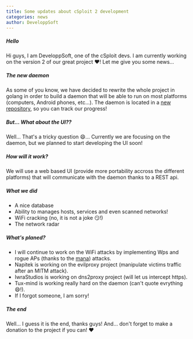 ```yaml
---
title: Some updates about cSploit 2 development
categories: news
author: DeveloppSoft
---
```


##### Hello
Hi guys, I am DeveloppSoft, one of the cSploit devs.
I am currently working on the version 2 of our great project :heart:!
Let me give you some news...

##### The new daemon
As some of you know, we have decided to rewrite the whole project in golang in order to build a daemon that will be able to run on most platforms (computers, Android phones, etc...). The daemon is located in a [new repository](https://github.com/cSploit/daemon), so you can track our progress!

##### But... What about the UI??
Well... That's a tricky question :smile:...
Currently we are focusing on the daemon, but we planned to start developing the UI soon!

##### How will it work?
We will use a web based UI (provide more portability accross the different platforms) that will communicate with the daemon thanks to a REST api.

##### What we did
-	A nice database
-	Ability to manages hosts, services and even scanned networks!
-	WiFi cracking (no, it is not a joke :smirk:!)
-	The network radar

##### What's planed?
- I will continue to work on the WiFi attacks by implementing Wps and rogue APs (thanks to the [mana](https://github.com/sensepost/mana)) attacks.
- Napitek is working on the evilproxy project (manipulate victims traffic after an MITM attack).
- IwraStudios is working on dns2proxy project (will let us intercept https).
- Tux-mind is working really hard on the daemon (can't quote evrything :smile:!).
- If I forgot someone, I am sorry!

##### The end
Well... I guess it is the end, thanks guys!
And... don't forget to make a donation to the project if you can! :heart:
